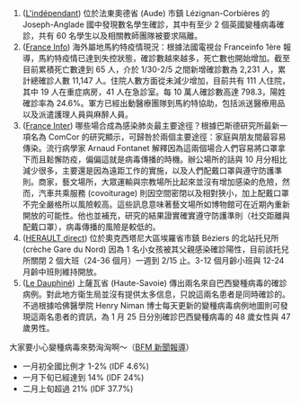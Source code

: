 1. ([L'indépendant](http://bit.ly/3aSINTJ)) 位於法東奧德省 (Aude) 市鎮 Lézignan-Corbières 的 Joseph-Anglade 國中發現數名學生確診，其中有至少 2 個英國變種病毒確診，共有 60 名學生以及相關教師團隊被要求隔離。
1. ([France Info](http://bit.ly/2ZeuJ1z)) 海外屬地馬約特疫情現況：根據法國電視台 Franceinfo 1ère 報導，馬約特疫情已達到失控狀態，確診數越來越多，死亡數也開始增加。截至目前累積死亡數達到 65 人，介於 1/30-2/5 之間新增確診數為 2,231 人，累計總確診人數 11,147 人。住院人數方面從未減少增加，目前共有 111 人住院，其中 19 人在重症病房，41 人在急診室。每 10 萬人確診數高達 798.3，陽姓確診率為 24.6%。軍方已經出動醫療團隊到馬約特協助，包括派送醫療用品以及派遣護理人員與麻醉人員。
1. ([France Inter](http://bit.ly/3aO9kBF)) 哪些場合成為感染肺炎最主要途徑？根據巴斯德研究所最新一項名為 ComCor 的研究顯示，可歸咎於兩個主要途徑：家庭與朋友間最容易傳染。流行病學家 Arnaud Fontanet 解釋因為這兩個場合人們容易將口罩拿下而且鬆懈防疫，偏偏這就是病毒傳播的時機。辦公場所的話與 10 月分相比減少很多，主要還是因為遠距工作的實施，以及人們配戴口罩與遵守防護準則。商家，藝文場所，大眾運輸與宗教場所比起來並沒有增加感染的危險，然而，汽車共乘服務 (covoiturage) 則因空間密閉以及相對狹小，加上配戴口罩不完全嚴格所以風險較高。這些訊息意味著藝文場所如博物館可在近期內重新開放的可能性。他也並補充，研究的結果證實確實遵守防護準則（社交距離與配戴口罩），病毒傳播的風險是較低的。
1. ([HERAULT direct](http://bit.ly/2MQ8PyT)) 位於奧克西塔尼大區埃羅省市鎮 Béziers 的北站托兒所 (crèche Gare du Nord) 因為 1 名小女孩被其父親感染確診陽性，目前該托兒所關閉 2 個大班（24-36 個月）一週到 2/15 止。3-12 個月齡小班與 12-24 月齡中班則維持開放。
1. ([Le Dauphiné](http://bit.ly/3a46Tvu)) 上薩瓦省 (Haute-Savoie) 傳出兩名來自巴西變種病毒的確診病例。對此地方衛生局並沒有提供太多信息，只說這兩名患者是同時確診的。不過根據哈佛醫學院 Henry Niman 博士每天更新的變種病毒病例地圖則可發現這兩名患者的資訊，為 1 月 25 日分別確診巴西變種病毒的 48 歲女性與 47 歲男性。

<Grace></Grace> 大家要小心變種病毒來勢洶洶啊～（<a href="https://www.bfmtv.com/sante/covid-19-le-variant-anglais-represente-37-7-des-cas-positifs-en-ile-de-france_AV-202102090122.html" target="_blank">BFM 新聞報導</a>）

* 一月初全國比例才 1-2% (IDF 4.6%)
* 一月下旬已經達到 14% (IDF 24%)
* 二月上旬超過 21% (IDF 37.7%)
